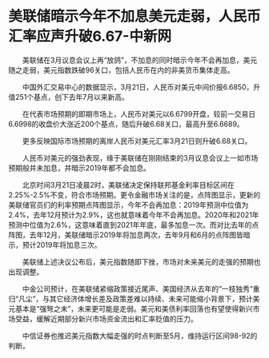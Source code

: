 # 美联储暗示今年不加息美元走弱，人民币汇率应声升破6.67-中新网

　　美联储在3月议息会议上再“放鸽”，不加息的同时暗示今年不会再加息，美元随之走弱，美元指数跌破96关口，包括人民币在内的非美货币集体走高。

　　中国外汇交易中心的数据显示，3月21日，人民币对美元中间价报6.6850，升值251个基点，创下去年7月以来新高。

　　在代表市场预期的即期市场上，人民币对美元以6.6799开盘，较前一交易日6.6998的收盘价大涨近200个基点，随后升破6.68关口，最高升至6.6689。


　　更多反映国际市场预期的离岸人民币对美元汇率3月21日则升破6.68关口。


　　人民币对美元的强劲表现，缘于美联储在刚刚结束的3月议息会议上一如市场预期般并未加息，并暗示2019年都不会加息。

　　北京时间3月21日凌晨2时，美联储决定保持联邦基金利率目标区间在2.25%-2.5%不变，符合市场预期。更令金融市场关注的是，点阵图显示，更新的美联储官员们的利率预期点阵图显示，今年不会再加息：2019年预测中位值为2.4%，去年12月预计为2.9%，这也就意味着今年不会再加息。2020年和2021年预测中位值为2.6%，这意味着直到2021年年底，最多加息一次。而对比去年的点阵图，去年12月，美联储暗示2019年将加息两次，去年9月和6月的点阵图皆暗示，预计2019年将加息三次。

　　美联储上述决议公布后，美元指数随即下挫，市场对未来美元的走强的预期也出现调整。

　　中金公司预计，在美联储紧缩政策接近尾声、美国经济从去年的“一枝独秀”重归“凡尘”，与其它经济体增长差及政策差难以持续、未来可能缩小背景下，预计美元基本是“强弩之末”，未来更可能是走弱。美元和美债利率回落也有望使得新兴市场受益，缓解近期部分新兴市场资金流出和汇率贬值的压力。

　　中信证券也推迟美元指数大幅走强的时点判断至5月，维持运行区间98-92的判断。 
